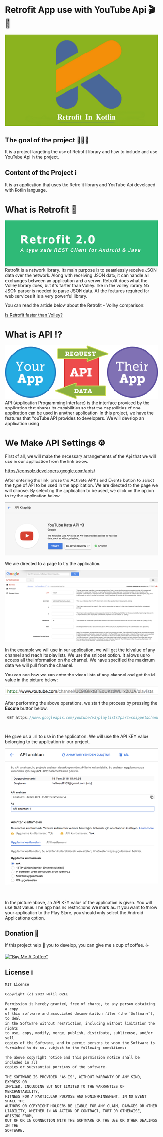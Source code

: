 # Retrofit App use with YouTube Api 🎬 🎥

![Screenshot](android.jpg)

## The goal of the project 🧑🏻‍💻
It is a project targeting the use of Retrofit library and how to include and use YouTube Api in the project.


## Content of the Project ℹ️
It is an application that uses the Retrofit library and YouTube Api developed with Kotlin language. <br>


# What is Retrofit 🤨
![Screenshot](retrofit.jpg)
Retrofit is a network library. Its main purpose is to seamlessly receive JSON data over the network.
Along with receiving JSON data, it can handle all exchanges between an application and a server.
Retrofit does what the Volley library does, but it's faster than Volley. like in the volley library
No JSON parser is needed to parse JSON data. All the features required for web services
It is a very powerful library.

You can read the article below about the Retrofit - Volley comparison:

[Is Retrofit faster than Volley?](https://medium.com/@ali.muzaffar/is-retrofit-faster-than-volley-the-answer-may-surprise-you-4379bc589d7c)


# What is API ⁉️
![Screenshot](api.png) <br>
API (Application Programming Interface) is the interface provided by the application that shares its capabilities so that the capabilities of one application can be used in another application. In this project, we have the features that YouTube API provides to developers.
We will develop an application using


# We Make API Settings ⚙️

First of all, we will make the necessary arrangements of the Api that we will use in our application from the link below.

https://console.developers.google.com/apis/

After entering the link, press the Activate API's and Events button to select the type of API to be used in the application.
We are directed to the page we will choose. By selecting the application to be used, we click on the option to try the application below.

![Screenshot](res1.png) <br>

We are directed to a page to try the application.

![Screenshot](res3.png) <br>

In the example we will use in our application, we will get the id value of any channel and reach its playlists. We use the snippet option. It allows us to access all the information on the channel. We have specified the maximum data we will pull from the channel.

You can see how we can enter the video lists of any channel and get the id value in the picture below:

![Screenshot](res2.png) <br>

After performing the above operations, we start the process by pressing the **Excute** button below.

```java 
 GET https://www.googleapis.com/youtube/v3/playlists?part=snippet&channelId=UC9IGkktBTEgUKzdWL_x2uUA&maxResults=15&key={YOUR_API_KEY}
```
 <br>
 
He gave us a url to use in the application. We will use the API KEY value belonging to the application in our project.

<p>
   <img src="res5.png" width="700" height="450">
</p>

<br>

In the picture above, an API KEY value of the application is given. You will use that value. The app has no restrictions
We mark as. If you want to throw your application to the Play Store, you should only select the Android Applications option.

## Donation 💸

If this project help 💁 you to develop, you can give me a cup of coffee. ☕

[!["Buy Me A Coffee"](https://www.buymeacoffee.com/assets/img/custom_images/orange_img.png)](https://www.buymeacoffee.com/halilozel1903)

## License  ℹ️
```
MIT License

Copyright (c) 2023 Halil OZEL

Permission is hereby granted, free of charge, to any person obtaining a copy
of this software and associated documentation files (the "Software"), to deal
in the Software without restriction, including without limitation the rights
to use, copy, modify, merge, publish, distribute, sublicense, and/or sell
copies of the Software, and to permit persons to whom the Software is
furnished to do so, subject to the following conditions:

The above copyright notice and this permission notice shall be included in all
copies or substantial portions of the Software.

THE SOFTWARE IS PROVIDED "AS IS", WITHOUT WARRANTY OF ANY KIND, EXPRESS OR
IMPLIED, INCLUDING BUT NOT LIMITED TO THE WARRANTIES OF MERCHANTABILITY,
FITNESS FOR A PARTICULAR PURPOSE AND NONINFRINGEMENT. IN NO EVENT SHALL THE
AUTHORS OR COPYRIGHT HOLDERS BE LIABLE FOR ANY CLAIM, DAMAGES OR OTHER
LIABILITY, WHETHER IN AN ACTION OF CONTRACT, TORT OR OTHERWISE, ARISING FROM,
OUT OF OR IN CONNECTION WITH THE SOFTWARE OR THE USE OR OTHER DEALINGS IN THE
SOFTWARE.
```













